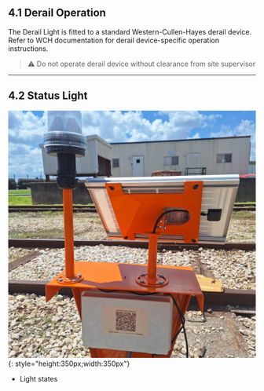 ## 4.1 Derail Operation

The Derail Light is fitted to a standard Western-Cullen-Hayes derail device. Refer to WCH documentation for derail device-specific operation instructions.

> ⚠️ Do not operate derail device without clearance from site supervisor

---

## 4.2 Status Light

![Derail Light](assets/derail_stand.jpg){: style="height:350px;width:350px"}

* Light states

